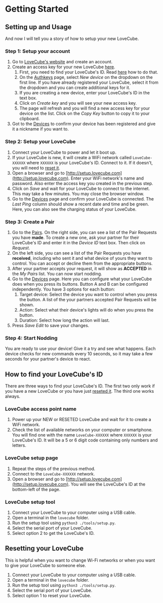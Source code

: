 # Getting Started

## Setting up and Usage

And now I will tell you a story of how to setup your new LoveCube.

### Step 1: Setup your account

1. Go to [LoveCube's website](https://frank20a.pythonanywhere.com/register) and create an account.
2. Create an access key for your new LoveCube [here](https://frank20a.pythonanywhere.com/authkeys).
    1. First, you need to find your LoveCube's ID. Read [here](#how-to-find-your-lovecubes-id) how to do that.
    2. On the [Authkeys](https://frank20a.pythonanywhere.com/authkeys) page, select *New device* on the dropdown on the first line. If you have already registered your LoveCube, select it from the dropdown and you can create additional keys for it.
    3. If you are creating a new device, enter your LoveCube's ID in the text box.
    4. Click on *Create key* and you will see your new access key.
    5. The page will refresh and you will find a new access key for your device on the list. Click on the *Copy Key* button to copy it to your clipboard.
3. Got to the [Devices](https://frank20a.pythonanywhere.com/devices) to confirm your device has been registered and give it a nickname if you want to.

### Step 2: Setup your LoveCube

1. Connect your LoveCube to power and let it boot up.
2. If your LoveCube is new, it will create a WiFi network called `LoveCube-XXXXXX` where `XXXXXX` is your LoveCube's ID. Connect to it. If it doesn't, you will need to [reset it](#resetting-your-lovecube).
3. Open a browser and go to [http://setup.lovecube.com](http://setup.lovecube.com). Enter your WiFi network's name and password. Also enter the access key you created in the previous step.
4. Click on *Save* and wait for your LoveCube to connect to the internet. This may take a few minutes. You may close the browser window.
5. Go to the [Devices](https://frank20a.pythonanywhere.com/devices) page and confirm your LoveCube is connected. The *Last Ping* column should show a recent date and time and be green. Here, you can also see the charging status of your LoveCube.

### Step 3: Create a Pair

1. Go to the [Pairs](https://frank20a.pythonanywhere.com/pairs). On the right side, you can see a list of the Pair Requests you have **made**. To create a new one, ask your partner for their LoveCube's ID and enter it in the *Device ID* text box. Then click on *Request*.
2. On the left side, you can see a list of the Pair Requests you have **received**, including who sent it and what device of yours they want to control. You can accept or decline them from the appropriate buttons.
3. After your partner accepts your request, it will show as **ACCEPTED** in the *My Pairs* list. You can now start nodding.
4. Go to the [Devices](https://frank20a.pythonanywhere.com/devices) page. Here you can configure what your LoveCube does when you press its buttons. Button A and B can be configured independently. You have 3 options for each button:
    1. Target device: Select the device you want to control when you press the button. A list of the your partners accepted Pair Requests will be shown.
    2. Action: Select what their device's lights will do when you press the button.
    3. Duration: Select how long the action will last.
5. Press *Save Edit* to save your changes.

### Step 4: Start Nodding

You are ready to use your device! Give it a try and see what happens. Each device checks for new commands every 10 seconds, so it may take a few seconds for your partner's device to react.

## How to find your LoveCube's ID

There are three ways to find your LoveCube's ID. The first two only work if you have a new LoveCube or you have just [reseted it](#resetting-your-lovecube). The third one works always.

### LoveCube access point name

1. Power up your NEW or RESETED LoveCube and wait for it to create a WiFi network.
2. Check the list of available networks on your computer or smartphone. You will find one with the name `LoveCube-XXXXXX` where `XXXXXX` is your LoveCube's ID. It will be a 5 or 6 digit code containing only numbers and letters.

### LoveCube setup page

1. Repeat the steps of the previous method.
2. Connect to the `LoveCube-XXXXXX` network.
3. Open a browser and go to [http://setup.lovecube.com](http://setup.lovecube.com). You will see the LoveCube's ID at the bottom-left of the page.

### LoveCube setup tool

1. Connect your LoveCube to your computer using a USB cable.
2. Open a terminal in the `lovecube` folder.
3. Run the setup tool using `python3 ./tools/setup.py`.
4. Select the serial port of your LoveCube.
5. Select option 2 to get the LoveCube's ID.

## Resetting your LoveCube

This is helpful when you want to change Wi-Fi networks or when you want to give your LoveCube to someone else.

1. Connect your LoveCube to your computer using a USB cable.
2. Open a terminal in the `lovecube` folder.
3. Run the setup tool using `python3 ./tools/setup.py`.
4. Select the serial port of your LoveCube.
5. Select option 1 to reset your LoveCube.